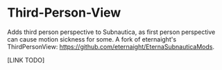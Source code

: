# Third-Person-View
Adds third person perspective to Subnautica, as first person perspective can cause motion sickness for some. A fork of eternaight's ThirdPersonView: https://github.com/eternaight/EternaSubnauticaMods.

[LINK TODO]
